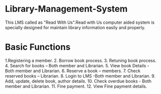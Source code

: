 # Library-Management-System
This LMS called as "Read With Us".Read with Us computer aided system is specially designed for maintain library information easily and properly.

# Basic Functions
1.Registering a member.
2. Borrow book process.
3. Retuning book process.
4. Search for books – Both member and Librarian.
5. View book Details - Both member and Librarian.
6. Reserve a book – members.
7. Check reserved books – Librarian.
8. Login to LMS -Both member and Librarian.
9. Add, update, delete book, author details.
10. Check overdue books - Both member and Librarian.
11. Fine payment.
12. View Fine payment details.
